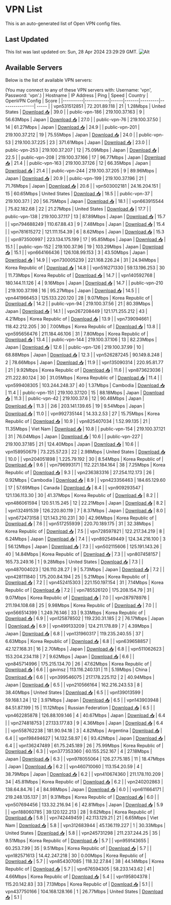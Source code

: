 # VPN List

This is an auto-generated list of Open VPN config files.

## Last Updated

This list was last updated on: Sun, 28 Apr 2024 23:29:29 GMT.
![Alt](https://repobeats.axiom.co/api/embed/186b98318ef1479477931607c1ad7d823f12451f.svg "Repobeats analytics image")

## Available Servers

Below is the list of available VPN servers:

(You may connect to any of these VPN servers with: Username: 'vpn', Password: 'vpn'.)
| Hostname | IP Address | Ping | Speed | Country | OpenVPN Config | Score |
|----------|------------|------|-------|---------|----------------| ----- |
| vpn531512851 | 72.201.89.118 | 21 | 1.28Mbps | United States | [Download 📥](./configs/server_0_US.ovpn) | 39.0 |
| public-vpn-186 | 219.100.37.163 | 9 | 56.63Mbps | Japan | [Download 📥](./configs/server_1_JP.ovpn) | 27.0 |
| public-vpn-76 | 219.100.37.50 | 14 | 61.27Mbps | Japan | [Download 📥](./configs/server_2_JP.ovpn) | 24.9 |
| public-vpn-201 | 219.100.37.212 | 19 | 75.55Mbps | Japan | [Download 📥](./configs/server_3_JP.ovpn) | 24.0 |
| public-vpn-53 | 219.100.37.225 | 23 | 371.61Mbps | Japan | [Download 📥](./configs/server_4_JP.ovpn) | 23.0 |
| public-vpn-253 | 219.100.37.207 | 12 | 75.09Mbps | Japan | [Download 📥](./configs/server_5_JP.ovpn) | 22.5 |
| public-vpn-208 | 219.100.37.166 | 17 | 96.77Mbps | Japan | [Download 📥](./configs/server_6_JP.ovpn) | 21.4 |
| public-vpn-163 | 219.100.37.126 | 12 | 66.35Mbps | Japan | [Download 📥](./configs/server_7_JP.ovpn) | 21.4 |
| public-vpn-244 | 219.100.37.205 | 9 | 89.96Mbps | Japan | [Download 📥](./configs/server_8_JP.ovpn) | 20.9 |
| public-vpn-199 | 219.100.37.196 | 21 | 71.76Mbps | Japan | [Download 📥](./configs/server_9_JP.ovpn) | 20.6 |
| vpn503002181 | 24.16.204.151 | 15 | 60.65Mbps | United States | [Download 📥](./configs/server_10_US.ovpn) | 18.5 |
| public-vpn-37 | 219.100.37.1 | 20 | 56.75Mbps | Japan | [Download 📥](./configs/server_11_JP.ovpn) | 18.1 |
| vpn663915544 | 75.82.182.68 | 22 | 21.27Mbps | United States | [Download 📥](./configs/server_12_US.ovpn) | 17.7 |
| public-vpn-138 | 219.100.37.117 | 13 | 87.89Mbps | Japan | [Download 📥](./configs/server_13_JP.ovpn) | 15.7 |
| vpn794688249 | 110.67.88.43 | 9 | 7.48Mbps | Japan | [Download 📥](./configs/server_14_JP.ovpn) | 15.4 |
| vpn781615272 | 121.111.154.39 | 6 | 8.62Mbps | Japan | [Download 📥](./configs/server_15_JP.ovpn) | 15.3 |
| vpn973500997 | 223.134.175.199 | 17 | 95.85Mbps | Japan | [Download 📥](./configs/server_16_JP.ovpn) | 15.1 |
| public-vpn-152 | 219.100.37.96 | 19 | 103.29Mbps | Japan | [Download 📥](./configs/server_17_JP.ovpn) | 15.1 |
| vpn664166436 | 126.108.99.153 | 3 | 43.50Mbps | Japan | [Download 📥](./configs/server_18_JP.ovpn) | 14.9 |
| vpn730005239 | 221.168.226.24 | 31 | 24.94Mbps | Korea Republic of | [Download 📥](./configs/server_19_KR.ovpn) | 14.8 |
| vpn516271330 | 59.13.196.253 | 30 | 11.73Mbps | Korea Republic of | [Download 📥](./configs/server_20_KR.ovpn) | 14.7 |
| vpn140592768 | 180.144.11.126 | 4 | 9.16Mbps | Japan | [Download 📥](./configs/server_21_JP.ovpn) | 14.7 |
| public-vpn-210 | 219.100.37.198 | 16 | 95.27Mbps | Japan | [Download 📥](./configs/server_22_JP.ovpn) | 14.5 |
| vpn441966453 | 125.133.220.120 | 28 | 9.07Mbps | Korea Republic of | [Download 📥](./configs/server_23_KR.ovpn) | 14.2 |
| public-vpn-94 | 219.100.37.56 | 21 | 80.39Mbps | Japan | [Download 📥](./configs/server_24_JP.ovpn) | 14.1 |
| vpn267208449 | 121.171.255.212 | 43 | 4.21Mbps | Korea Republic of | [Download 📥](./configs/server_25_KR.ovpn) | 13.9 |
| vpn739094661 | 118.42.212.205 | 30 | 7.00Mbps | Korea Republic of | [Download 📥](./configs/server_26_KR.ovpn) | 13.8 |
| vpn595656476 | 211.184.46.106 | 31 | 7.80Mbps | Korea Republic of | [Download 📥](./configs/server_27_KR.ovpn) | 13.4 |
| public-vpn-144 | 219.100.37.106 | 13 | 82.23Mbps | Japan | [Download 📥](./configs/server_28_JP.ovpn) | 12.6 |
| public-vpn-126 | 219.100.37.99 | 10 | 68.88Mbps | Japan | [Download 📥](./configs/server_29_JP.ovpn) | 12.3 |
| vpn526287245 | 90.149.8.248 | 2 | 78.66Mbps | Japan | [Download 📥](./configs/server_30_JP.ovpn) | 11.9 |
| vpn135090314 | 220.95.81.77 | 21 | 9.92Mbps | Korea Republic of | [Download 📥](./configs/server_31_KR.ovpn) | 11.6 |
| vpn873623036 | 211.222.80.124 | 30 | 31.05Mbps | Korea Republic of | [Download 📥](./configs/server_32_KR.ovpn) | 11.4 |
| vpn599408305 | 103.244.248.37 | 40 | 1.37Mbps | Cambodia | [Download 📥](./configs/server_33_KH.ovpn) | 11.4 |
| public-vpn-151 | 219.100.37.120 | 15 | 88.18Mbps | Japan | [Download 📥](./configs/server_34_JP.ovpn) | 11.3 |
| public-vpn-42 | 219.100.37.6 | 12 | 90.48Mbps | Japan | [Download 📥](./configs/server_35_JP.ovpn) | 11.3 |
| 2i6 | 203.141.139.65 | 19 | 9.54Mbps | Japan | [Download 📥](./configs/server_36_JP.ovpn) | 11.0 |
| vpn992735144 | 14.33.2.53 | 27 | 15.75Mbps | Korea Republic of | [Download 📥](./configs/server_37_KR.ovpn) | 10.9 |
| vpn825407034 | 1.52.99.135 | 21 | 11.35Mbps | Viet Nam | [Download 📥](./configs/server_38_VN.ovpn) | 10.8 |
| public-vpn-154 | 219.100.37.121 | 31 | 76.04Mbps | Japan | [Download 📥](./configs/server_39_JP.ovpn) | 10.6 |
| public-vpn-227 | 219.100.37.185 | 21 | 124.40Mbps | Japan | [Download 📥](./configs/server_40_JP.ovpn) | 10.6 |
| vpn158950679 | 73.225.57.23 | 22 | 2.98Mbps | United States | [Download 📥](./configs/server_41_US.ovpn) | 10.0 |
| vpn204051898 | 1.225.79.192 | 30 | 8.54Mbps | Korea Republic of | [Download 📥](./configs/server_42_KR.ovpn) | 9.6 |
| vpn796993171 | 112.221.184.164 | 38 | 7.25Mbps | Korea Republic of | [Download 📥](./configs/server_43_KR.ovpn) | 9.3 |
| vpn236383316 | 27.254.112.173 | 26 | 0.92Mbps | Cambodia | [Download 📥](./configs/server_44_KH.ovpn) | 8.9 |
| vpn423356463 | 184.65.129.60 | 17 | 57.69Mbps | Canada | [Download 📥](./configs/server_45_CA.ovpn) | 8.4 |
| vpn909293547 | 121.136.113.30 | 30 | 41.37Mbps | Korea Republic of | [Download 📥](./configs/server_46_KR.ovpn) | 8.2 |
| vpn486061594 | 120.51.15.245 | 12 | 22.21Mbps | Japan | [Download 📥](./configs/server_47_JP.ovpn) | 8.2 |
| vpn132491539 | 126.220.80.119 | 7 | 8.37Mbps | Japan | [Download 📥](./configs/server_48_JP.ovpn) | 8.0 |
| vpn672473158 | 121.143.210.231 | 30 | 42.96Mbps | Korea Republic of | [Download 📥](./configs/server_49_KR.ovpn) | 7.6 |
| vpn517255939 | 220.70.189.175 | 31 | 32.38Mbps | Korea Republic of | [Download 📥](./configs/server_50_KR.ovpn) | 7.5 |
| vpn728597821 | 122.217.34.219 | 8 | 6.24Mbps | Japan | [Download 📥](./configs/server_51_JP.ovpn) | 7.4 |
| vpn892549449 | 124.34.216.100 | 3 | 56.12Mbps | Japan | [Download 📥](./configs/server_52_JP.ovpn) | 7.3 |
| vpn502115606 | 125.191.143.26 | 40 | 14.84Mbps | Korea Republic of | [Download 📥](./configs/server_53_KR.ovpn) | 7.3 |
| vpn807458157 | 165.73.249.16 | 1 | 9.28Mbps | United States | [Download 📥](./configs/server_54_US.ovpn) | 7.3 |
| vpn487004023 | 126.110.28.27 | 9 | 5.73Mbps | Japan | [Download 📥](./configs/server_55_JP.ovpn) | 7.2 |
| vpn428111840 | 175.200.84.194 | 25 | 5.21Mbps | Korea Republic of | [Download 📥](./configs/server_56_KR.ovpn) | 7.2 |
| vpn452415303 | 221.150.197.154 | 31 | 7.14Mbps | Korea Republic of | [Download 📥](./configs/server_57_KR.ovpn) | 7.2 |
| vpn785526120 | 175.208.154.79 | 31 | 9.07Mbps | Korea Republic of | [Download 📥](./configs/server_58_KR.ovpn) | 7.0 |
| vpn287978976 | 211.194.108.68 | 25 | 9.98Mbps | Korea Republic of | [Download 📥](./configs/server_59_KR.ovpn) | 7.0 |
| vpn566514399 | 1.249.76.146 | 33 | 9.33Mbps | Korea Republic of | [Download 📥](./configs/server_60_KR.ovpn) | 6.9 |
| vpn125878502 | 119.230.31.185 | 2 | 76.17Mbps | Japan | [Download 📥](./configs/server_61_JP.ovpn) | 6.9 |
| vpn499133209 | 124.211.178.89 | 7 | 4.39Mbps | Japan | [Download 📥](./configs/server_62_JP.ovpn) | 6.8 |
| vpn131960317 | 119.235.240.55 | 37 | 6.63Mbps | Korea Republic of | [Download 📥](./configs/server_63_KR.ovpn) | 6.8 |
| vpn639658857 | 42.127.168.31 | 16 | 2.70Mbps | Japan | [Download 📥](./configs/server_64_JP.ovpn) | 6.8 |
| vpn511062623 | 153.204.234.118 | 7 | 9.62Mbps | Japan | [Download 📥](./configs/server_65_JP.ovpn) | 6.6 |
| vpn845714996 | 175.215.134.70 | 26 | 47.62Mbps | Korea Republic of | [Download 📥](./configs/server_66_KR.ovpn) | 6.6 |
| gavinsz | 113.116.240.131 | 11 | 5.19Mbps | China | [Download 📥](./configs/server_67_CN.ovpn) | 6.6 |
| vpn399546075 | 217.178.225.112 | 2 | 40.94Mbps | Japan | [Download 📥](./configs/server_68_JP.ovpn) | 6.5 |
| vpn210566164 | 162.216.243.53 | 8 | 38.40Mbps | United States | [Download 📥](./configs/server_69_US.ovpn) | 6.5 |
| vpn139013599 | 59.168.1.24 | 12 | 3.97Mbps | Japan | [Download 📥](./configs/server_70_JP.ovpn) | 6.5 |
| vpn143903948 | 84.51.87.199 | 15 | 11.12Mbps | Russian Federation | [Download 📥](./configs/server_71_RU.ovpn) | 6.5 |
| vpn462285878 | 126.88.109.146 | 4 | 40.67Mbps | Japan | [Download 📥](./configs/server_72_JP.ovpn) | 6.4 |
| vpn274818753 | 27.133.177.83 | 9 | 4.36Mbps | Japan | [Download 📥](./configs/server_73_JP.ovpn) | 6.4 |
| vpn558762238 | 181.90.94.18 | 3 | 4.82Mbps | Argentina | [Download 📥](./configs/server_74_AR.ovpn) | 6.4 |
| vpn198494627 | 14.132.58.97 | 6 | 93.42Mbps | Japan | [Download 📥](./configs/server_75_JP.ovpn) | 6.4 |
| vpn136247489 | 61.75.245.189 | 26 | 75.99Mbps | Korea Republic of | [Download 📥](./configs/server_76_KR.ovpn) | 6.3 |
| vpn377353360 | 60.155.252.167 | 4 | 27.18Mbps | Japan | [Download 📥](./configs/server_77_JP.ovpn) | 6.3 |
| vpn978055064 | 126.27.75.185 | 11 | 18.47Mbps | Japan | [Download 📥](./configs/server_78_JP.ovpn) | 6.2 |
| vpn460710060 | 113.154.20.59 | 4 | 38.79Mbps | Japan | [Download 📥](./configs/server_79_JP.ovpn) | 6.2 |
| vpn410674360 | 211.178.110.209 | 34 | 45.81Mbps | Korea Republic of | [Download 📥](./configs/server_80_KR.ovpn) | 6.2 |
| vpn240202863 | 138.64.84.76 | 4 | 84.98Mbps | Japan | [Download 📥](./configs/server_81_JP.ovpn) | 6.0 |
| vpn611664171 | 219.248.135.137 | 31 | 9.31Mbps | Korea Republic of | [Download 📥](./configs/server_82_KR.ovpn) | 6.0 |
| vpn507694456 | 133.32.216.94 | 6 | 42.81Mbps | Japan | [Download 📥](./configs/server_83_JP.ovpn) | 5.9 |
| vpn188060785 | 39.120.122.213 | 28 | 9.62Mbps | Korea Republic of | [Download 📥](./configs/server_84_KR.ovpn) | 5.8 |
| vpn742449459 | 42.113.129.21 | 21 | 6.65Mbps | Viet Nam | [Download 📥](./configs/server_85_VN.ovpn) | 5.8 |
| vpn312683944 | 45.136.119.227 | 1 | 30.33Mbps | United States | [Download 📥](./configs/server_86_US.ovpn) | 5.8 |
| vpn245731298 | 211.237.244.25 | 35 | 9.51Mbps | Korea Republic of | [Download 📥](./configs/server_87_KR.ovpn) | 5.7 |
| vpn959143655 | 60.253.7.99 | 35 | 9.51Mbps | Korea Republic of | [Download 📥](./configs/server_88_KR.ovpn) | 5.7 |
| vpn182571613 | 14.42.247.218 | 30 | 0.00Mbps | Korea Republic of | [Download 📥](./configs/server_89_KR.ovpn) | 5.7 |
| vpn854307085 | 118.32.27.84 | 38 | 44.14Mbps | Korea Republic of | [Download 📥](./configs/server_90_KR.ovpn) | 5.7 |
| vpn676594305 | 58.233.143.62 | 41 | 4.66Mbps | Korea Republic of | [Download 📥](./configs/server_91_KR.ovpn) | 5.4 |
| vpn195804378 | 115.20.142.83 | 33 | 7.13Mbps | Korea Republic of | [Download 📥](./configs/server_92_KR.ovpn) | 5.1 |
| vpn437750166 | 104.168.128.166 | 1 | 26.77Mbps | United States | [Download 📥](./configs/server_93_US.ovpn) | 5.1 |

